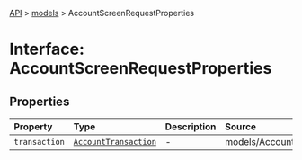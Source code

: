 [API](../../index.md) > [models](../index.md) > AccountScreenRequestProperties

# Interface: AccountScreenRequestProperties

## Properties

| Property | Type | Description | Source |
| :------ | :------ | :------ | :------ |
| `transaction` | [`AccountTransaction`](../classes/AccountTransaction.md) | - | models/AccountScreenRequest.ts:42 |
